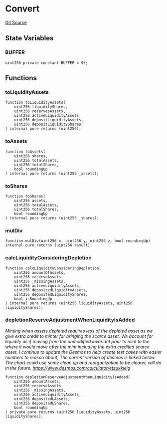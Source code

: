 # Convert
[Git Source](https://github.com/Ammalgam-Protocol/core-v1/blob/975f0ea3593c2ebbbad06ad90ec03f0a7b68c3e0/contracts/libraries/Convert.sol)


## State Variables
### BUFFER

```solidity
uint256 private constant BUFFER = 95;
```


## Functions
### toLiquidityAssets


```solidity
function toLiquidityAssets(
    uint256 liquidityShares,
    uint256 reservesAssets,
    uint256 activeLiquidityAssets,
    uint256 depositLiquidityAssets,
    uint256 depositLiquidityShares
) internal pure returns (uint256);
```

### toAssets


```solidity
function toAssets(
    uint256 shares,
    uint256 totalAssets,
    uint256 totalShares,
    bool roundingUp
) internal pure returns (uint256 _assets);
```

### toShares


```solidity
function toShares(
    uint256 assets,
    uint256 totalAssets,
    uint256 totalShares,
    bool roundingUp
) internal pure returns (uint256 _shares);
```

### mulDiv


```solidity
function mulDiv(uint256 x, uint256 y, uint256 z, bool roundingUp) internal pure returns (uint256 result);
```

### calcLiquidityConsideringDepletion


```solidity
function calcLiquidityConsideringDepletion(
    uint256 amountOfAssets,
    uint256 reserveAssets,
    uint256 _missingAssets,
    uint256 activeLiquidityAssets,
    uint256 depositedLiquidityAssets,
    uint256 depositedLiquidityShares,
    bool isRoundingUp
) internal pure returns (uint256 liquidityAssets, uint256 liquidityShares);
```

### depletionReserveAdjustmentWhenLiquidityIsAdded

*Minting when assets depleted requires less of the depleted asset as we
give extra credit to minter for bringing the scarce asset. We account
for liquidity as if moving from the unmodified invariant prior to mint
to the where it would move after the mint including the extra credited
scarce asset.
I continue to update the Desmos to help create test cases with easier
numbers to reason about, The current version of desmos is linked below.
The chart could use some clean up and reorganization to be clearer, will
do in the future.
https://www.desmos.com/calculator/etzuxkjeig*


```solidity
function depletionReserveAdjustmentWhenLiquidityIsAdded(
    uint256 amountAssets,
    uint256 reserveAssets,
    uint256 _missingAssets,
    uint256 activeLiquidityAssets,
    uint256 depositedLAssets,
    uint256 depositedLShares,
    bool roundingUp
) private pure returns (uint256 liquidityAssets, uint256 liquidityShares);
```

